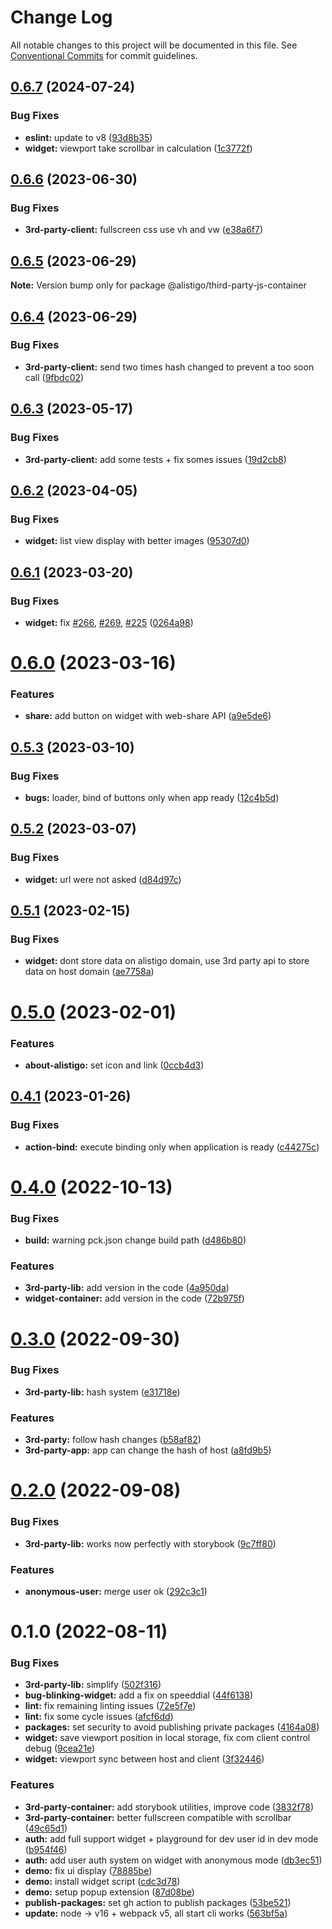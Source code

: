 # Change Log

All notable changes to this project will be documented in this file.
See [Conventional Commits](https://conventionalcommits.org) for commit guidelines.

## [0.6.7](https://github.com/alistigo/core/compare/@alistigo/third-party-js-container@0.6.6...@alistigo/third-party-js-container@0.6.7) (2024-07-24)

### Bug Fixes

- **eslint:** update to v8 ([93d8b35](https://github.com/alistigo/core/commit/93d8b35893b96c36ba4f6b84442c9eab32360424))
- **widget:** viewport take scrollbar in calculation ([1c3772f](https://github.com/alistigo/core/commit/1c3772f198f6fa826ef6fe940bd15bcc82859c2f))

## [0.6.6](https://github.com/alistigo/core/compare/@alistigo/third-party-js-container@0.6.5...@alistigo/third-party-js-container@0.6.6) (2023-06-30)

### Bug Fixes

- **3rd-party-client:** fullscreen css use vh and vw ([e38a6f7](https://github.com/alistigo/core/commit/e38a6f7f9080724b52dcaeb8e9fbc314c6d60389))

## [0.6.5](https://github.com/alistigo/core/compare/@alistigo/third-party-js-container@0.6.4...@alistigo/third-party-js-container@0.6.5) (2023-06-29)

**Note:** Version bump only for package @alistigo/third-party-js-container

## [0.6.4](https://github.com/alistigo/core/compare/@alistigo/third-party-js-container@0.6.3...@alistigo/third-party-js-container@0.6.4) (2023-06-29)

### Bug Fixes

- **3rd-party-client:** send two times hash changed to prevent a too soon call ([9fbdc02](https://github.com/alistigo/core/commit/9fbdc021b3fcb702b0a3905ba6008250505ad6d6))

## [0.6.3](https://github.com/alistigo/core/compare/@alistigo/third-party-js-container@0.6.2...@alistigo/third-party-js-container@0.6.3) (2023-05-17)

### Bug Fixes

- **3rd-party-client:** add some tests + fix somes issues ([19d2cb8](https://github.com/alistigo/core/commit/19d2cb8bdf9d1a7b15825e73b57cfeddde3ddf6a))

## [0.6.2](https://github.com/alistigo/core/compare/@alistigo/third-party-js-container@0.6.1...@alistigo/third-party-js-container@0.6.2) (2023-04-05)

### Bug Fixes

- **widget:** list view display with better images ([95307d0](https://github.com/alistigo/core/commit/95307d0c312e03384e33d7fe0f8d78794ef8a20a))

## [0.6.1](https://github.com/alistigo/core/compare/@alistigo/third-party-js-container@0.6.0...@alistigo/third-party-js-container@0.6.1) (2023-03-20)

### Bug Fixes

- **widget:** fix [#266](https://github.com/alistigo/core/issues/266), [#269](https://github.com/alistigo/core/issues/269), [#225](https://github.com/alistigo/core/issues/225) ([0264a98](https://github.com/alistigo/core/commit/0264a98ffc97ad1fab135bab333653f782035230))

# [0.6.0](https://github.com/alistigo/core/compare/@alistigo/third-party-js-container@0.5.3...@alistigo/third-party-js-container@0.6.0) (2023-03-16)

### Features

- **share:** add button on widget with web-share API ([a9e5de6](https://github.com/alistigo/core/commit/a9e5de6ec210d6b2195ece48fa8ff3ed0f9d6bf9))

## [0.5.3](https://github.com/alistigo/core/compare/@alistigo/third-party-js-container@0.5.2...@alistigo/third-party-js-container@0.5.3) (2023-03-10)

### Bug Fixes

- **bugs:** loader, bind of buttons only when app ready ([12c4b5d](https://github.com/alistigo/core/commit/12c4b5d48cbac6e1ad3a53773db990114373afff))

## [0.5.2](https://github.com/alistigo/core/compare/@alistigo/third-party-js-container@0.5.1...@alistigo/third-party-js-container@0.5.2) (2023-03-07)

### Bug Fixes

- **widget:** url were not asked ([d84d97c](https://github.com/alistigo/core/commit/d84d97c2a1ca2ce5cf823573a41fe846ad81240f))

## [0.5.1](https://github.com/alistigo/core/compare/@alistigo/third-party-js-container@0.5.0...@alistigo/third-party-js-container@0.5.1) (2023-02-15)

### Bug Fixes

- **widget:** dont store data on alistigo domain, use 3rd party api to store data on host domain ([ae7758a](https://github.com/alistigo/core/commit/ae7758a925e3303ca65e5865ad1cdf676501905b))

# [0.5.0](https://github.com/alistigo/core/compare/@alistigo/third-party-js-container@0.4.1...@alistigo/third-party-js-container@0.5.0) (2023-02-01)

### Features

- **about-alistigo:** set icon and link ([0ccb4d3](https://github.com/alistigo/core/commit/0ccb4d39622fb05e0e65cb9b7c02c8beb1f2b8fc))

## [0.4.1](https://github.com/alistigo/core/compare/@alistigo/third-party-js-container@0.4.0...@alistigo/third-party-js-container@0.4.1) (2023-01-26)

### Bug Fixes

- **action-bind:** execute binding only when application is ready ([c44275c](https://github.com/alistigo/core/commit/c44275c9aaff5c3e22bcbe5ce479ebc2367e737f))

# [0.4.0](https://github.com/alistigo/core/compare/@alistigo/third-party-js-container@0.3.0...@alistigo/third-party-js-container@0.4.0) (2022-10-13)

### Bug Fixes

- **build:** warning pck.json change build path ([d486b80](https://github.com/alistigo/core/commit/d486b8050f49ca9557c8b433fce1f63096ba60b4))

### Features

- **3rd-party-lib:** add version in the code ([4a950da](https://github.com/alistigo/core/commit/4a950da0bc75047f5ed32b3a17371a85ee6d31bd))
- **widget-container:** add version in the code ([72b975f](https://github.com/alistigo/core/commit/72b975fd2338d8da4f155421a3896b946e5f83d8))

# [0.3.0](https://github.com/alistigo/core/compare/@alistigo/third-party-js-container@0.2.0...@alistigo/third-party-js-container@0.3.0) (2022-09-30)

### Bug Fixes

- **3rd-party-lib:** hash system ([e31718e](https://github.com/alistigo/core/commit/e31718e1fd8a9deddbce5e1b3fe02e8f2a6d0402))

### Features

- **3rd-party:** follow hash changes ([b58af82](https://github.com/alistigo/core/commit/b58af82ea1f6721e0088c5f833482ce17fa1fb18))
- **3rd-party-app:** app can change the hash of host ([a8fd9b5](https://github.com/alistigo/core/commit/a8fd9b5dbe04435a373f58ece2b05f22a2f60fed))

# [0.2.0](https://github.com/alistigo/core/compare/@alistigo/third-party-js-container@0.1.0...@alistigo/third-party-js-container@0.2.0) (2022-09-08)

### Bug Fixes

- **3rd-party-lib:** works now perfectly with storybook ([9c7ff80](https://github.com/alistigo/core/commit/9c7ff80e89c091d54fef02e594e588f576e69cd9))

### Features

- **anonymous-user:** merge user ok ([292c3c1](https://github.com/alistigo/core/commit/292c3c1498b50b09af43a4e7169b2c1684ddaa0c))

# 0.1.0 (2022-08-11)

### Bug Fixes

- **3rd-party-lib:** simplify ([502f316](https://github.com/alistigo/core/commit/502f316b361d0ca5b2d9db2e2388119ae3631834))
- **bug-blinking-widget:** add a fix on speeddial ([44f6138](https://github.com/alistigo/core/commit/44f61384dcea4e11ad5485f0e267f758e7d61dad))
- **lint:** fix remaining linting issues ([72e5f7e](https://github.com/alistigo/core/commit/72e5f7efaabe92fc85991be7846cb049ed071f83))
- **lint:** fix some cycle issues ([afcf6dd](https://github.com/alistigo/core/commit/afcf6dde5237af2a55a3386367934e8214b09a66))
- **packages:** set security to avoid publishing private packages ([4164a08](https://github.com/alistigo/core/commit/4164a08d2b046cc624471892a44cf8ddc250b1a4))
- **widget:** save viewport position in local storage, fix com client control debug ([9cea21e](https://github.com/alistigo/core/commit/9cea21e5a478ce78659de35d747cf740b1d520a6))
- **widget:** viewport sync between host and client ([3f32446](https://github.com/alistigo/core/commit/3f32446588df633ddf729bf0a6404049171aa080))

### Features

- **3rd-party-container:** add storybook utilities, improve code ([3832f78](https://github.com/alistigo/core/commit/3832f7898499dd38379c3270702e5ee9ca0cef4d))
- **3rd-party-container:** better fullscreen compatible with scrollbar ([49c65d1](https://github.com/alistigo/core/commit/49c65d1f6e06413c84e45652ff60c3a38e61a826))
- **auth:** add full support widget + playground for dev user id in dev mode ([b954f46](https://github.com/alistigo/core/commit/b954f462784ba7fc9d2dacfaaf62751d3e07de81))
- **auth:** add user auth system on widget with anonymous mode ([db3ec51](https://github.com/alistigo/core/commit/db3ec5165e6b23259f1c8e1e3996c3b8420bb116))
- **demo:** fix ui display ([78885be](https://github.com/alistigo/core/commit/78885be871044ed6ff97ae6c61ef75adfc3a6ec5))
- **demo:** install widget script ([cdc3d78](https://github.com/alistigo/core/commit/cdc3d78c543bf5baeb5668577683beadcff1b9e5))
- **demo:** setup popup extension ([87d08be](https://github.com/alistigo/core/commit/87d08be3a6d90cbd2e8d052693f44b905b08bca0))
- **publish-packages:** set gh action to publish packages ([53be521](https://github.com/alistigo/core/commit/53be521b42203e9bafb95af274c42b75b7943eab))
- **update:** node -> v16 + webpack v5, all start cli works ([563bf5a](https://github.com/alistigo/core/commit/563bf5a8f6e9ea3b327a075acf8931fb1158f225))
